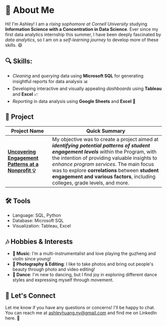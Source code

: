 # 👋 About Me 

Hi! I'm Ashley! I am a *rising sophomore at Cornell University* studying **Information Science with a Concentration in Data Science**. Ever since my first data analytics internship this summer, I have been deeply fascinated by *data analytics*, so I am on a *self-learning journey* to develop more of these skills. 😄

## 🔍 Skills:
- *Cleaning* and *querying* data using **Microsoft SQL** for generating insightful reports for data analysis 📊
- Developing interactive and visually appealing *dashboards* using **Tableau** and **Excel** 📈
- *Reporting* in data analysis using **Google Sheets** and **Excel** 📑

## 🚀 Project

| Project Name  | Quick Summary| 
|----|----|
| **[Uncovering Engagement Patterns at a Nonprofit 💡](https://github.com/ashleyh859/internship_project/blob/main/README.md)** | My objective was to create a project aimed at ***identifying potential patterns of student engagement levels*** within the Program, with the intention of providing valuable insights to *enhance program services*. The main focus was to explore **correlations** between **student engagement and various factors**, including colleges, grade levels, and more.|

## 🛠️ Tools

- Language: SQL, Python
- Database: Microsoft SQL
- Visualization: Tableau, Excel

## 🎶 Hobbies & Interests
- **🎵 Music**: I'm a multi-instrumentalist and love playing the guzheng and violin since young!
- **📸 Photography & Editing**: I like to take photos and bring out people's beauty through photo and video editing!
- **💃 Dance**: I'm new to dancing, but I find joy in exploring different dance styles and expressing myself through movement.

## 📧 Let's Connect

Let me know if you have any questions or concerns! I'll be happy to chat. You can reach me at ashleyhuang.ny@gmail.com and find me on LinkedIn here. 🤝
